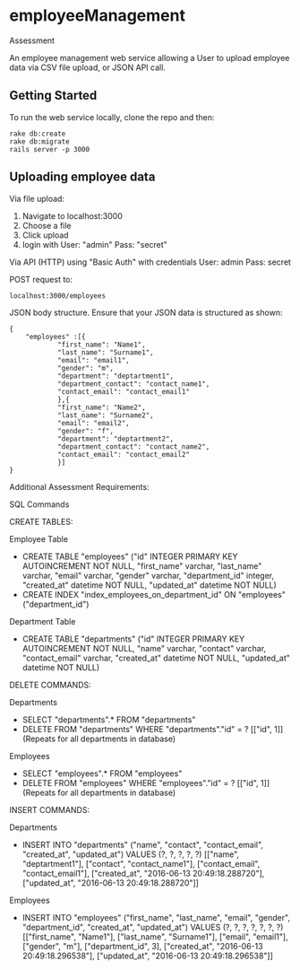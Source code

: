# employeeManagement
Assessment

An employee management web service allowing a User to upload employee data via CSV file upload, or JSON API call.

## Getting Started

To run the web service locally, clone the repo and then:

```
rake db:create
rake db:migrate
rails server -p 3000
```

## Uploading employee data

Via file upload:

1. Navigate to localhost:3000
2. Choose a file
3. Click upload
4. login with User: "admin" Pass: "secret"

Via API (HTTP) using "Basic Auth" with credentials
User: admin
Pass: secret

POST request to:
```
localhost:3000/employees
```
JSON body structure. Ensure that your JSON data is structured as shown:
```
{
	"employees" :[{
	        "first_name": "Name1",
	        "last_name": "Surname1",
	        "email": "email1",
	        "gender": "m",
	        "department": "deptartment1",
	        "department_contact": "contact_name1",
	        "contact_email": "contact_email1"
	        },{
	        "first_name": "Name2",
	        "last_name": "Surname2",
	        "email": "email2",
	        "gender": "f",
	        "department": "deptartment2",
	        "department_contact": "contact_name2",
	        "contact_email": "contact_email2"
	        }]
}
```

Additional Assessment Requirements:

SQL Commands

CREATE TABLES:

Employee Table
- CREATE TABLE "employees" ("id" INTEGER PRIMARY KEY AUTOINCREMENT NOT NULL, "first_name" varchar, "last_name" varchar, "email" varchar, "gender" varchar, "department_id" integer, "created_at" datetime NOT NULL, "updated_at" datetime NOT NULL)
- CREATE  INDEX "index_employees_on_department_id" ON "employees" ("department_id")

Department Table
- CREATE TABLE "departments" ("id" INTEGER PRIMARY KEY AUTOINCREMENT NOT NULL, "name" varchar, "contact" varchar, "contact_email" varchar, "created_at" datetime NOT NULL, "updated_at" datetime NOT NULL)

DELETE COMMANDS:

Departments
- SELECT "departments".* FROM "departments"
- DELETE FROM "departments" WHERE "departments"."id" = ?  [["id", 1]] (Repeats for all departments in database)

Employees
- SELECT "employees".* FROM "employees"
- DELETE FROM "employees" WHERE "employees"."id" = ?  [["id", 1]] (Repeats for all departments in database)

INSERT COMMANDS:

Departments
- INSERT INTO "departments" ("name", "contact", "contact_email", "created_at", "updated_at") VALUES (?, ?, ?, ?, ?)  [["name", "deptartment1"], ["contact", "contact_name1"], ["contact_email", "contact_email1"], ["created_at", "2016-06-13 20:49:18.288720"], ["updated_at", "2016-06-13 20:49:18.288720"]]

Employees
- INSERT INTO "employees" ("first_name", "last_name", "email", "gender", "department_id", "created_at", "updated_at") VALUES (?, ?, ?, ?, ?, ?, ?)  [["first_name", "Name1"], ["last_name", "Surname1"], ["email", "email1"], ["gender", "m"], ["department_id", 3], ["created_at", "2016-06-13 20:49:18.296538"], ["updated_at", "2016-06-13 20:49:18.296538"]]
